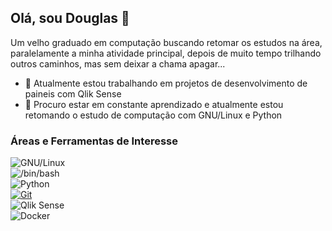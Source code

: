 ## Olá, sou Douglas 👋

<!--
**douglassgomes/douglassgomes** is a ✨ _special_ ✨ repository because its `README.md` (this file) appears on your GitHub profile.
-->

Um velho graduado em computação buscando retomar os estudos na área, paralelamente a minha atividade principal, depois de muito tempo trilhando outros caminhos, mas sem deixar a chama apagar...

- 🔭 Atualmente estou trabalhando em projetos de desenvolvimento de paineis com Qlik Sense
- 🌱 Procuro estar em constante aprendizado e atualmente estou retomando o estudo de computação com GNU/Linux e Python

### Áreas e Ferramentas de Interesse

![GNU/Linux](https://img.shields.io/badge/gnu/linux-000?style=for-the-badge&logo=linux&logoColor=fff)</br>
![/bin/bash](https://img.shields.io/badge/shell-script-000?style=for-the-badge&logo=shell&logoColor=5495E)</br>
![Python](https://img.shields.io/badge/Python-000?style=for-the-badge&logo=python&logoColor=yellow)</br>
[![Git](https://img.shields.io/badge/GIT-E44C30?style=for-the-badge&logo=git&logoColor=white)](https://github.com/douglassgomes)</br>
![Qlik Sense](https://img.shields.io/badge/qlik-sense-5495E?style=for-the-badge&logo=qlik&logoColor=white)</br>
![Docker](https://img.shields.io/badge/docker-000?style=for-the-badge&logo=docker&logoColor=1d64ee)</br>

<!--
![Apache](https://img.shields.io/badge/apache-742a81?style=for-the-badge&logo=apache&logoColor=orange)
![PHP](https://img.shields.io/badge/php-acb3d3?style=for-the-badge&logo=php&logoColor=484c88)

- 👯 I’m looking to collaborate on ...
- 🤔 I’m looking for help with ...
- 💬 Ask me about ...
- 📫 How to reach me: ...
- 😄 Pronouns: ...
- ⚡ Fun fact: ...
-->
